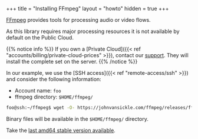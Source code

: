 +++
title = "Installing FFmpeg"
layout = "howto"
hidden = true
+++

[FFmpeg](https://www.ffmpeg.org/) provides tools for processing audio or video flows.

As this library requires major processing resources it is not available by default on the Public Cloud.

{{% notice info %}}
If you own a [Private Cloud]({{< ref "accounts/billing/private-cloud-prices" >}}), contact our [support](https://admin.alwaysdata.com/support/add/). They will install the complete set on the server.
{{% /notice %}}

In our example, we use the [SSH access]({{< ref "remote-access/ssh" >}}) and consider the following information:

- Account name: `foo`
- ffmpeg directory: `$HOME/ffmpeg/`

```sh
foo@ssh:~/ffmpeg$ wget -O- https://johnvansickle.com/ffmpeg/releases/ffmpeg-release-amd64-static.tar.xz|tar xJf --strip-components=1
```

Binary files will be available in the `$HOME/ffmpeg/` directory.

Take the [last amd64 stable version available](https://johnvansickle.com/ffmpeg/).
